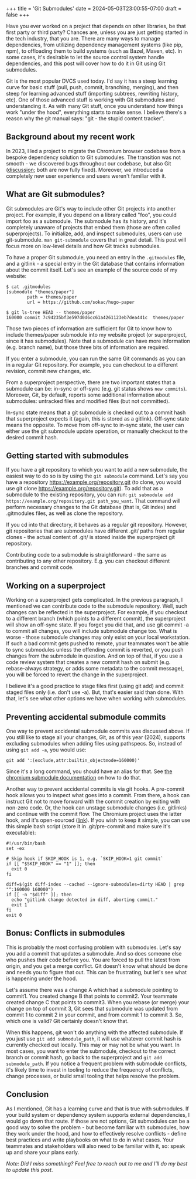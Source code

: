 +++
title = 'Git Submodules'
date = 2024-05-03T23:00:55-07:00
draft = false
+++

Have you ever worked on a project that depends on other libraries, be that
first party or third party? Chances are, unless you are just getting started in
the tech industry, that you are. There are many ways to manage dependencies,
from utilizing dependency management systems (like pip, npm), to offloading
them to build systems (such as Bazel, Maven, etc). In some cases, it's
desirable to let the source control system handle dependencies, and this post
will cover how to do it in Git using Git submodules.

Git is the most popular DVCS used today. I'd say it has a steep learning curve
for basic stuff (pull, push, commit, branching, merging), and then steep for
learning advanced stuff (importing subtrees, rewriting history, etc). One of
those advanced stuff is working with Git submodules and understanding it. As
with many Git stuff, once you understand how things  work "under the hood",
everything starts to make sense. I believe there's a reason why the git manual
says: "git - the stupid content tracker".

## Background about my recent work
In 2023, I led a project to migrate the Chromium browser codebase from a
bespoke dependency solution to Git submodules. The transition was not smooth -
we discovered bugs throughout our codebase, but also Git
([discussion](https://lore.kernel.org/git/20230829005606.136615-1-jonathantanmy@google.com/);
both are now fully fixed). Moreover, we introduced a completely new user experience
and users weren't familiar with it.

## What are Git submodules?
Git submodules are Git's way to include other Git projects into another
project. For example, if you depend on a library called "foo", you could
import foo as a submodule. The submodule has its history, and it's completely
unaware of projects that embed them (those are often called superprojects). To
initialize, add, and inspect submodules, users can use git-submodule. `man
git-submodule` covers that in great detail. This post will focus more on
low-level details and how Git tracks submodules.

To have a proper Git submodule, you need an entry in the `.gitmodules` file,
and a gitlink - a special entry in the Git database that contains information
about the commit itself. Let's see an example of the source code of my website:

```
$ cat .gitmodules
[submodule "themes/paper"]
        path = themes/paper
        url = https://github.com/sokac/hugo-paper

$ git ls-tree HEAD -- themes/paper
160000 commit 7c94235bf3e597d0d6cc61a4261123eb7dea441c  themes/paper
```

Those two pieces of information are sufficient for Git to know how to include
themes/paper submodule into my website project (or superproject, since it has
submodules). Note that a submodule can have more information (e.g. branch
name), but those three bits of information are required.

If you enter a submodule, you can run the same Git commands as you can in a
regular Git repository. For example, you can checkout to a different revision,
commit new changes, etc. 

From a superproject perspective, there are two important states that a
submodule can be: in-sync or off-sync (e.g. git status shows `new commits`).
Moreover, Git, by default, reports some additional information about
submodules: untracked files and modified files (but not committed).

In-sync state means that a git submodule is checked out to a commit hash that
superproject expects it (again, this is stored as a gitlink). Off-sync state
means the opposite. To move from off-sync to in-sync state, the user can either
use the git submodule update operation, or manually checkout to the desired
commit hash.

## Getting started with submodules
If you have a git repository to which you want to add a new submodule, the
easiest way to do so is by using the `git submodule` command. Let's say you
have a repository https://example.org/repository.git (to clone, you would use
git clone https://example.org/repository.git). To add that as a submodule to
the existing repository, you can run: `git submodule add
https://example.org/repository.git path_you_want`. That command will perform
necessary changes to the Git database (that is, Git index) and .gitmodules
files, as well as clone the repository.

If you cd into that directory, it behaves as a regular git repository. However,
git repositories that are submodules have different .git/ paths from regular
clones - the actual content of .git/ is stored inside the superproject git
repository.

Contributing code to a submodule is straightforward - the same as contributing
to any other repository. E.g. you can checkout different branches and commit
code.

## Working on a superproject
Working on a superproject gets complicated. In the previous paragraph, I
mentioned we can contribute code to the submodule repository. Well, such
changes can be reflected in the superproject. For example, if you checkout to a
different branch (which points to a different commit), the superproject will
show an off-sync state. If you forget you did that, and use git commit -a
to commit all changes, you will include submodule change too. What is worse -
those submodule changes may only exist on your local workstation. If such a bad
commit gets pushed to remote, your teammates won't be able to sync submodules
unless the offending commit is reverted, or you push changes from the submodule
in question. And on top of that, if you use a code review system that creates a
new commit hash on submit (e.g. rebase-always strategy, or adds some metadata
to the commit message), you will be forced to revert the change in the
superproject.

I believe it's a good practice to stage files first (using git add) and commit
staged files only (i.e. don't use -a). But, that's easier said than done. With
that, let's see what other options we have when working with submodules.

## Preventing accidental submodule commits
One way to prevent accidental submodule commits was discussed above. If you
still like to stage all your changes, Git, as of this year (2024), supports
excluding submodules when adding files using pathspecs. So, instead of using
`git add -a`, you would use:

```
git add ':(exclude,attr:builtin_objectmode=160000)'
```
Since it's a long command, you should have an alias for that. See [the chromium
submodule
documentation](https://chromium.googlesource.com/chromium/src/+/main/docs/git_submodules.md#submodules-during-git-status_git-commit_and-git-add)
on how to do that.

Another way to prevent accidental commits is via git hooks. A pre-commit hook
allows you to inspect what goes into a commit. From there, a hook can instruct
Git not to move forward with the commit creation by exiting with non-zero code.
Or, the hook can unstage submodule changes (i.e. gitlinks) and continue with the
commit flow. The Chromium project uses the latter hook, and it's open-sourced
([link](https://source.chromium.org/chromium/chromium/tools/depot_tools/+/main:hooks/pre-commit.py)).
If you wish to keep it simple, you can use this simple bash script (store it in
.git/pre-commit and make sure it's executable):

```
#!/usr/bin/bash
set -ex

# Skip hook if SKIP_HOOK is 1, e.g. `SKIP_HOOK=1 git commit`
if [[ "$SKIP_HOOK" == "1" ]]; then
  exit 0
fi

diff=$(git diff-index --cached --ignore-submodules=dirty HEAD | grep "^:160000 160000")
if [[ -n "$diff" ]]; then
  echo "gitlink change detected in diff, aborting commit."
  exit 1
fi
exit 0
```

## Bonus: Conflicts in submodules
This is probably the most confusing problem with submodules. Let's say you add
a commit that updates a submodule. And so does someone else who pushes their
code before you. You are forced to pull the latest from origin, and you get a
merge conflict. Git doesn't know what should be done and needs you to figure
that out. This can be frustrating, but let's see what is happening under the
hood.

Let's assume there was a change A which had a submodule pointing to commit1.
You created change B that points to commit2. Your teammate created change C
that points to commit3. When you rebase (or merge) your change on top of commit
3, Git sees that submodule was updated from commit 1 to commit 2 in your
commit, and from commit 1 to commit 3. So, which one is valid? Git certainly
doesn't know that.

When this happens, git won't do anything with the affected submodule. If you
just use `git add submodule_path`, it will use whatever commit hash is
currently checked out locally. This may or may not be what you want. In most
cases, you want to enter the submodule, checkout to the correct branch or
commit hash, go back to the superproject and `git add submodule_path`. If you
notice a frequent problem with submodule conflicts, it's likely time to invest
in tooling to reduce the frequency of conflicts, change processes, or build
small tooling that helps resolve the problem.

## Conclusion
As I mentioned, Git has a learning curve and that is true with submodules. If
your build system or dependency system supports external dependencies, I would
go down that route. If those are not options, Git submodules can be a good
way to solve the problem - but become familiar with submodules, how they work
under the hood, and how to effectively resolve conflicts - define best practices
and write playbooks on what to do in what cases. Your teammates and stakeholders
will also need to be familiar with it, so: speak up and share your plans early.


_Note: Did I miss something? Feel free to reach out to me and I'll do my best to
update this post_.
